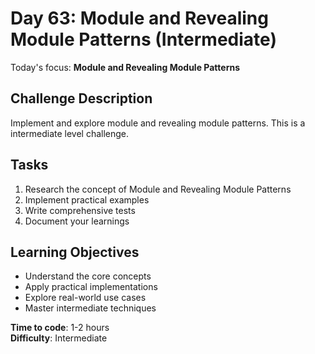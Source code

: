 # Day 63: Module and Revealing Module Patterns (Intermediate)

Today's focus: **Module and Revealing Module Patterns**

## Challenge Description
Implement and explore module and revealing module patterns. This is a intermediate level challenge.

## Tasks
1. Research the concept of Module and Revealing Module Patterns
2. Implement practical examples
3. Write comprehensive tests
4. Document your learnings

## Learning Objectives
- Understand the core concepts
- Apply practical implementations
- Explore real-world use cases
- Master intermediate techniques

**Time to code**: 1-2 hours  
**Difficulty**: Intermediate